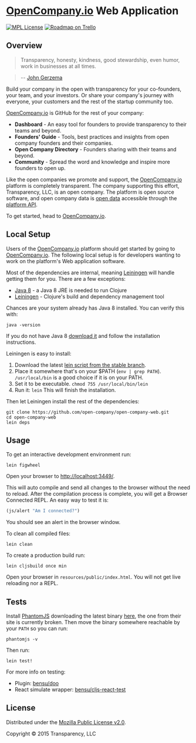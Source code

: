 # [OpenCompany.io](https://opencompany.io) Web Application

[![MPL License](http://img.shields.io/badge/license-MPL-blue.svg?style=flat)](https://www.mozilla.org/MPL/2.0/)
[![Roadmap on Trello](http://img.shields.io/badge/roadmap-trello-blue.svg?style=flat)](https://trello.com/b/3naVWHgZ/open-company-development)

## Overview

> Transparency, honesty, kindness, good stewardship, even humor, work in businesses at all times.

> -- [John Gerzema](http://www.johngerzema.com/)

Build your company in the open with transparency for your co-founders, your team, and your investors. Or share your company's journey with everyone, your customers and the rest of the startup community too.

[OpenCompany.io](https://opencompany.io) is GitHub for the rest of your company:

* **Dashboard** - An easy tool for founders to provide transparency to their teams and beyond.
* **Founders' Guide** - Tools, best practices and insights from open company founders and their companies.
* **Open Company Directory** - Founders sharing with their teams and beyond.
* **Community** - Spread the word and knowledge and inspire more founders to open up.

Like the open companies we promote and support, the [OpenCompany.io](https://opencompany.io) platform is completely transparent. The company supporting this effort, Transparency, LLC, is an open company. The platform is open source software, and open company data is [open data](https://en.wikipedia.org/wiki/Open_data) accessible through the [platform API](https://github.com/open-company/open-company-api).

To get started, head to [OpenCompany.io](https://opencompany.io).

## Local Setup

Users of the [OpenCompany.io](https://opencompany.io) platform should get started by going to [OpenCompany.io](https://opencompany.io). The following local setup is for developers wanting to work on the platform's Web application software.

Most of the dependencies are internal, meaning [Leiningen](https://github.com/technomancy/leiningen) will handle getting them for you. There are a few exceptions:

* [Java 8](http://www.oracle.com/technetwork/java/javase/downloads/index.html) - a Java 8 JRE is needed to run Clojure
* [Leiningen](https://github.com/technomancy/leiningen) - Clojure's build and dependency management tool

Chances are your system already has Java 8 installed. You can verify this with:

```console
java -version
```

If you do not have Java 8 [download it](http://www.oracle.com/technetwork/java/javase/downloads/index.html) and follow the installation instructions.

Leiningen is easy to install:

1. Download the latest [lein script from the stable branch](https://raw.githubusercontent.com/technomancy/leiningen/stable/bin/lein).
1. Place it somewhere that's on your $PATH (`env | grep PATH`). `/usr/local/bin` is a good choice if it is on your PATH.
1. Set it to be executable. `chmod 755 /usr/local/bin/lein`
1. Run it: `lein` This will finish the installation.

Then let Leiningen install the rest of the dependencies:

```console
git clone https://github.com/open-company/open-company-web.git
cd open-company-web
lein deps
```

## Usage

To get an interactive development environment run:

```console
lein figwheel
```

Open your browser to [http://localhost:3449/](http://localhost:3449/).

This will auto compile and send all changes to the browser without the
need to reload. After the compilation process is complete, you will
get a Browser Connected REPL. An easy way to test it is:

```clojure
(js/alert "Am I connected?")
```

You should see an alert in the browser window.

To clean all compiled files:

```console
lein clean
```

To create a production build run:

```console
lein cljsbuild once min
```

Open your browser in `resources/public/index.html`. You will not get live reloading nor a REPL.

## Tests

Install [PhantomJS](https://http://phantomjs.org/) downloading the latest binary [here](https://github.com/eugene1g/phantomjs/releases), the one from their site is currently broken.
Then move the binary somewhere reachable by your `PATH` so you can run:

```console
phantomjs -v
```

Then run:

```console
lein test!
```

For more info on testing:

- Plugin: [bensu/doo](https://github.com/bensu/doo)
- React simulate wrapper: [bensu/cljs-react-test](https://github.com/bensu/doo)

## License

Distributed under the [Mozilla Public License v2.0](http://www.mozilla.org/MPL/2.0/).

Copyright © 2015 Transparency, LLC
